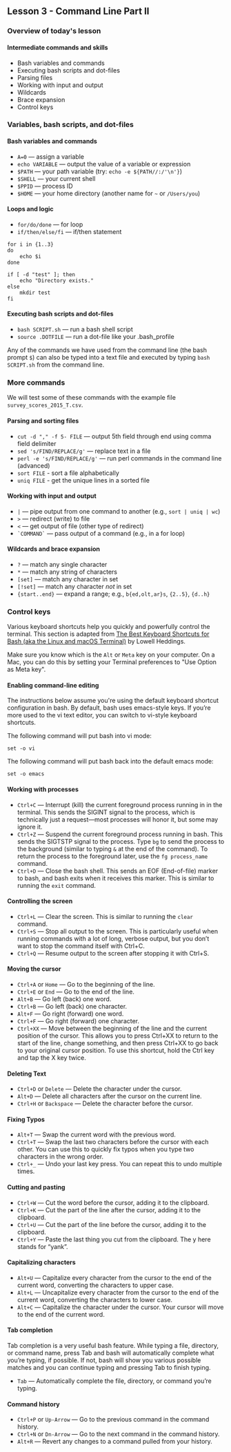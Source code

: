 ## Lesson 3 - Command Line Part II

### Overview of today's lesson

#### Intermediate commands and skills

* Bash variables and commands
* Executing bash scripts and dot-files
* Parsing files
* Working with input and output
* Wildcards
* Brace expansion
* Control keys
 
### Variables, bash scripts, and dot-files

#### Bash variables and commands

* `A=0` — assign a variable
* `echo VARIABLE` — output the value of a variable or expression
* `$PATH` — your path variable (try: `echo -e ${PATH//:/'\n'}`)
* `$SHELL` — your current shell
* `$PPID` — process ID
* `$HOME` — your home directory (another name for `~` or `/Users/you`)

#### Loops and logic

* `for/do/done` — for loop
* `if/then/else/fi` — if/then statement

```
for i in {1..3}
do
    echo $i
done

if [ -d "test" ]; then
    echo "Directory exists."
else 
    mkdir test
fi
```

#### Executing bash scripts and dot-files

* `bash SCRIPT.sh` — run a bash shell script
* `source .DOTFILE` — run a dot-file like your .bash_profile

Any of the commands we have used from the command line (the bash prompt `$`) can also be typed into a text file and executed by typing `bash SCRIPT.sh` from the command line.

### More commands

We will test some of these commands with the example file `survey_scores_2015_T.csv`.

#### Parsing and sorting files

* `cut -d "," -f 5- FILE` — output 5th field through end using comma field delimiter
* `sed 's/FIND/REPLACE/g'` — replace text in a file
* `perl -e 's/FIND/REPLACE/g'` — run perl commands in the command line (advanced)
* `sort FILE` - sort a file alphabetically
* `uniq FILE` - get the unique lines in a sorted file

#### Working with input and output

* `|` — pipe output from one command to another (e.g., `sort | uniq | wc`)
* `>` — redirect (write) to file
* `<` — get output of file (other type of redirect)
* `` `COMMAND` `` — pass output of a command (e.g., in a for loop)

#### Wildcards and brace expansion

* `?` — match any single character
* `*` — match any string of characters
* `[set]` — match any character in set
* `[!set]` — match any character *not* in set
* `{start..end}` — expand a range; e.g., `b{ed,olt,ar}s`, `{2..5}`, `{d..h}`

### Control keys

Various keyboard shortcuts help you quickly and powerfully control the terminal. This section is adapted from [The Best Keyboard Shortcuts for Bash (aka the Linux and macOS Terminal)](https://www.howtogeek.com/howto/ubuntu/keyboard-shortcuts-for-bash-command-shell-for-ubuntu-debian-suse-redhat-linux-etc/) by Lowell Heddings.

Make sure you know which is the `Alt` or `Meta` key on your computer. On a Mac, you can do this by setting your Terminal preferences to "Use Option as Meta key".

#### Enabling command-line editing

The instructions below assume you're using the default keyboard shortcut configuration in bash. By default, bash uses emacs-style keys. If you’re more used to the vi text editor, you can switch to vi-style keyboard shortcuts.

The following command will put bash into vi mode:

```
set -o vi
```

The following command will put bash back into the default emacs mode:

```
set -o emacs
```

#### Working with processes

* `Ctrl+C` — Interrupt (kill) the current foreground process running in in the terminal. This sends the SIGINT signal to the process, which is technically just a request—most processes will honor it, but some may ignore it.
* `Ctrl+Z` — Suspend the current foreground process running in bash. This sends the SIGTSTP signal to the process. Type `bg` to send the process to the background (similar to typing `&` at the end of the command). To return the process to the foreground later, use the `fg process_name` command.
* `Ctrl+D` — Close the bash shell. This sends an EOF (End-of-file) marker to bash, and bash exits when it receives this marker. This is similar to running the `exit` command.

#### Controlling the screen

* `Ctrl+L` — Clear the screen. This is similar to running the `clear` command.
* `Ctrl+S` — Stop all output to the screen. This is particularly useful when running commands with a lot of long, verbose output, but you don’t want to stop the command itself with Ctrl+C.
* `Ctrl+Q` — Resume output to the screen after stopping it with Ctrl+S.

#### Moving the cursor

* `Ctrl+A` or `Home` — Go to the beginning of the line.
* `Ctrl+E` or `End` — Go to the end of the line.
* `Alt+B` — Go left (back) one word.
* `Ctrl+B` — Go left (back) one character.
* `Alt+F` — Go right (forward) one word.
* `Ctrl+F` — Go right (forward) one character.
* `Ctrl+XX` — Move between the beginning of the line and the current position of the cursor. This allows you to press Ctrl+XX to return to the start of the line, change something, and then press Ctrl+XX to go back to your original cursor position. To use this shortcut, hold the Ctrl key and tap the X key twice.

#### Deleting Text

* `Ctrl+D` or `Delete` — Delete the character under the cursor.
* `Alt+D` — Delete all characters after the cursor on the current line.
* `Ctrl+H` or `Backspace` — Delete the character before the cursor.

#### Fixing Typos

* `Alt+T` — Swap the current word with the previous word.
* `Ctrl+T` — Swap the last two characters before the cursor with each other. You can use this to quickly fix typos when you type two characters in the wrong order.
* `Ctrl+_` — Undo your last key press. You can repeat this to undo multiple times.

#### Cutting and pasting

* `Ctrl+W` — Cut the word before the cursor, adding it to the clipboard.
* `Ctrl+K` — Cut the part of the line after the cursor, adding it to the clipboard.
* `Ctrl+U` — Cut the part of the line before the cursor, adding it to the clipboard.
* `Ctrl+Y` — Paste the last thing you cut from the clipboard. The y here stands for “yank”.

#### Capitalizing characters

* `Alt+U` — Capitalize every character from the cursor to the end of the current word, converting the characters to upper case.
* `Alt+L` — Uncapitalize every character from the cursor to the end of the current word, converting the characters to lower case.
* `Alt+C` — Capitalize the character under the cursor. Your cursor will move to the end of the current word.

#### Tab completion

Tab completion is a very useful bash feature. While typing a file, directory, or command name, press Tab and bash will automatically complete what you’re typing, if possible. If not, bash will show you various possible matches and you can continue typing and pressing Tab to finish typing.

* `Tab` — Automatically complete the file, directory, or command you’re typing.

#### Command history

* `Ctrl+P` or `Up-Arrow` — Go to the previous command in the command history.
* `Ctrl+N` or `Dn-Arrow` — Go to the next command in the command history.
* `Alt+R` — Revert any changes to a command pulled from your history.
